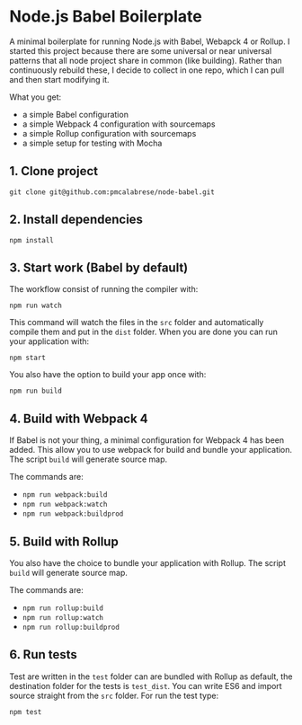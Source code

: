 # Node.js Babel Boilerplate
A minimal boilerplate for running Node.js with Babel, Webapck 4 or Rollup. I started this project because there are some universal or near universal patterns that all node project share in common (like building). Rather than continuously rebuild these, I decide to collect in one repo, which I can pull and then start modifying it.

What you get:

- a simple Babel configuration
- a simple Webpack 4 configuration with sourcemaps
- a simple Rollup configuration with sourcemaps
- a simple setup for testing with Mocha

## 1. Clone project

    git clone git@github.com:pmcalabrese/node-babel.git

## 2. Install dependencies

    npm install

## 3. Start work (Babel by default)

The workflow consist of running the compiler with:

    npm run watch

This command will watch the files in the `src` folder and automatically compile them and put in the `dist` folder.
When you are done you can run your application with:

    npm start

You also have the option to build your app once with:

    npm run build

## 4. Build with Webpack 4

If Babel is not your thing, a minimal configuration for Webpack 4 has been added. This allow you to use webpack for build and bundle your application. The script `build` will generate source map.

The commands are:

- `npm run webpack:build`
- `npm run webpack:watch`
- `npm run webpack:buildprod`

## 5. Build with Rollup

You also have the choice to bundle your application with Rollup. The script `build` will generate source map.

The commands are:

- `npm run rollup:build`
- `npm run rollup:watch`
- `npm run rollup:buildprod`

## 6. Run tests

Test are written in the `test` folder can are bundled with Rollup as default, the destination folder for the tests is `test_dist`. You can write ES6 and import source straight from the `src` folder. For run the test type:

    npm test